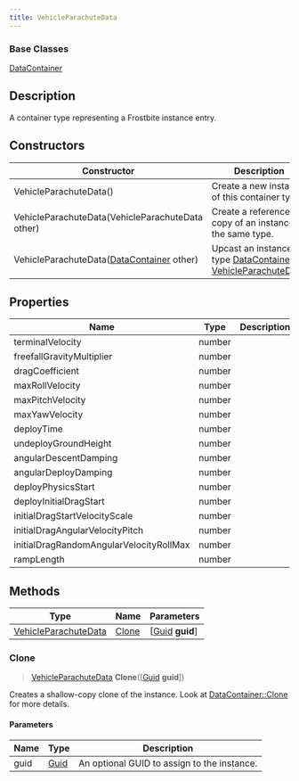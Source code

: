 ```yaml
---
title: VehicleParachuteData
---
```

### Base Classes

[DataContainer](/vext/ref/shared/class/datacontainer)

## Description

A container type representing a Frostbite instance entry.

## Constructors

| Constructor                                                                     | Description                                                                                                                     |
| ------------------------------------------------------------------------------- | ------------------------------------------------------------------------------------------------------------------------------- |
| VehicleParachuteData()                                                          | Create a new instance of this container type.                                                                                   |
| VehicleParachuteData(VehicleParachuteData other)                                | Create a reference copy of an instance of the same type.                                                                        |
| VehicleParachuteData([DataContainer](/vext/ref/shared/class/datacontainer) other) | Upcast an instance of type [DataContainer](/vext/ref/shared/class/datacontainer) to [VehicleParachuteData](VehicleParachuteData). |

## Properties

| Name                                    | Type   | Description |
| --------------------------------------- | ------ | ----------- |
| terminalVelocity                        | number |             |
| freefallGravityMultiplier               | number |             |
| dragCoefficient                         | number |             |
| maxRollVelocity                         | number |             |
| maxPitchVelocity                        | number |             |
| maxYawVelocity                          | number |             |
| deployTime                              | number |             |
| undeployGroundHeight                    | number |             |
| angularDescentDamping                   | number |             |
| angularDeployDamping                    | number |             |
| deployPhysicsStart                      | number |             |
| deployInitialDragStart                  | number |             |
| initialDragStartVelocityScale           | number |             |
| initialDragAngularVelocityPitch         | number |             |
| initialDragRandomAngularVelocityRollMax | number |             |
| rampLength                              | number |             |

## Methods

| Type                                         | Name            | Parameters                                     |
| -------------------------------------------- | --------------- | ---------------------------------------------- |
| [VehicleParachuteData](VehicleParachuteData) | [Clone](#clone) | \[[Guid](/vext/ref/shared/class/guid) **guid**\] |

### Clone

> [VehicleParachuteData](VehicleParachuteData) **Clone**(\[[Guid](/vext/ref/shared/class/guid) **guid**\])

Creates a shallow-copy clone of the instance. Look at [DataContainer::Clone](/vext/ref/shared/class/datacontainer#clone) for more details.

#### Parameters

| Name | Type         | Description                                 |
| ---- | ------------ | ------------------------------------------- |
| guid | [Guid](Guid) | An optional GUID to assign to the instance. |
